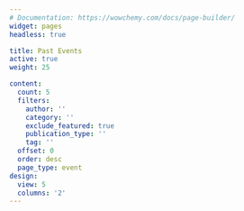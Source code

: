 ```yaml
---
# Documentation: https://wowchemy.com/docs/page-builder/
widget: pages
headless: true

title: Past Events
active: true
weight: 25

content:
  count: 5
  filters:
    author: ''
    category: ''
    exclude_featured: true
    publication_type: ''
    tag: ''
  offset: 0
  order: desc
  page_type: event
design:
  view: 5
  columns: '2'
---
```

